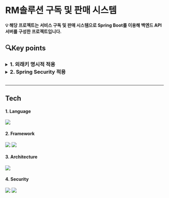 <h1>RM솔루션 구독 및 판매 시스템</h1>
<b>
    💡 해당 프로젝트는 서비스 구독 및 판매 시스템으로 Spring Boot를 이용해 백엔드 API 서버를 구성한 프로젝트입니다.
</b>
<h2>🔍Key points</h2>
<details>
    <summary>
        <h3 style="display: inline"> 1. 외래키 명시적 적용</h3>
    </summary>

![ERD](https://github.com/parksh93/GOALDDAE_BACK/assets/129180734/3779e6fd-7f66-4441-8ef8-980276d6006b)

해당 프로젝트는 users, subscribe, payment 총 3개의 DB로 설계되었습니다.<br/>
이때, payment 와 subscribe의 경우 users 테이블의 id 즉, 사용자의 고유번호를 FK로 가지게 됩니다.<br/>
하지만 실제 DB 적용 시에는 직접적으로 FK를 걸어주는 것이 아닌 명시적으로 user_id를 선언만 해주고 직접적으로 FK를 걸지 않습니다.
<br/>
<br/>

<h4>명시적으로 FK를 선언한 이유는?</h4>
FK를 직접적으로 선언하지 않은 이유는 <b style='color:orange'>대용량 서비스</b> 고려했기 때문입니다.<br/>
<b style='background-color:green'>서비스를 이용하는 사용자가 많지 않을 경우에는 FK를 걸어 DB의 무결성을 보장하는 것이 좋지만 사용자가 늘어남에 따라 데이터 생성 및 수정시에 항상 부모 테이블의 PK가 존재하는지 확인하게 되기 떄문에 성능 저하를 일으키게 됩니다.</b><br/>
그렇기 때문에 해당 프로젝트에서는 FK를 직접 걸지 않도록 설계했습니다.
</details>

<details>
    <summary>
        <h3 style="display: inline"> 2. Spring Security 적용</h3>
    </summary>
프로젝트를 진행하면서 보안성을 높이고자 Spring Security를 적용하였습니다.

`
BCryptPasswordEncoder
`
를 이용해 회원 가입 시 비밀번호를 암호화해 저장합니다. 그 후 로그인 시 입력받은 비밀번호를 암호화해 비교하여 로그인을 진행합니다.
<br><br>
로그인에 성공하게 되면 "ROLE_USER" 권한을 부여하여 사용자의 id와 loginId를 담은 JWT 토큰을 발급해 추후 서비스 이용 시 filter를 통해 권한에 따라 서비스 이용을 제한하게 됩니다.

</details>
<br>
<hr>
<h2>Tech</h2>
<h4>1. Language</h4>
<img src="https://img.shields.io/badge/Java-007396?style=flat&logo=Java&logoColor=white" />
<h4>2. Framework</h4>
<img src="https://img.shields.io/badge/Spring Boot-6DB33F?style=flat&logo=Spring Boot&logoColor=white"/>
<img src="https://img.shields.io/badge/MyBatis-ED1F35?style=flat&logo=MyBatis&logoColor=white"/>
<h4>3. Architecture</h4>
<img src="https://img.shields.io/badge/REST API-042133?style=flat&logo=REST&logoColor=white"/>
<h4>4. Security</h4>
<img src="https://img.shields.io/badge/Spring Security-6DB33F?style=flat&logo=Spring Security&logoColor=white"/>
<img src="https://img.shields.io/badge/JWT-666666?style=flat&logo=JWT&logoColor=white"/>
